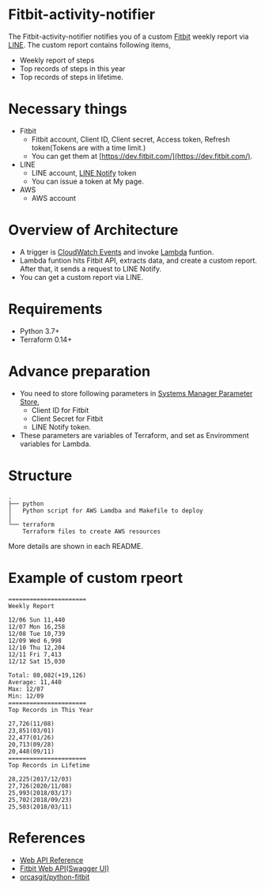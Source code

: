 # Fitbit-activity-notifier

The Fitbit-activity-notifier notifies you of a custom [Fitbit](https://www.fitbit.com/global/us/home) weekly report via [LINE](https://line.me/en/).
The custom report contains following items,
- Weekly report of steps
- Top records of steps in this year
- Top records of steps in lifetime.

# Necessary things
- Fitbit
    - Fitbit account, Client ID, Client secret, Access token, Refresh token(Tokens are with a time limit.)
    - You can get them at [https://dev.fitbit.com/](https://dev.fitbit.com/). 
- LINE 
    - LINE account, [LINE Notify](https://notify-bot.line.me/ja/) token
    - You can issue a token at My page.
- AWS
    - AWS account

# Overview of Architecture
- A trigger is [CloudWatch Events](https://docs.aws.amazon.com/AmazonCloudWatch/latest/events/WhatIsCloudWatchEvents.html) and invoke [Lambda](https://aws.amazon.com/lambda/?nc1=h_ls) funtion.
- Lambda funtion hits Fitbit API, extracts data, and create a custom report. After that, it sends a request to LINE Notify.
- You can get a custom report via LINE.

# Requirements
- Python 3.7+
- Terraform 0.14+

# Advance preparation
- You need to store following parameters in [Systems Manager Parameter Store](https://docs.aws.amazon.com/systems-manager/latest/userguide/systems-manager-parameter-store.html),
    - Client ID for Fitbit
    - Client Secret for Fitbit
    - LINE Notify token.
- These parameters are variables of Terraform, and set as Enviromment variables for Lambda.

# Structure
```
.
├── python
│   Python script for AWS Lamdba and Makefile to deploy
│
└── terraform
    Terraform files to create AWS resources
```

More details are shown in each README.

# Example of custom rpeort

```
======================
Weekly Report

12/06 Sun 11,440
12/07 Mon 16,258
12/08 Tue 10,739
12/09 Wed 6,998
12/10 Thu 12,204
12/11 Fri 7,413
12/12 Sat 15,030

Total: 80,082(+19,126)
Average: 11,440
Max: 12/07
Min: 12/09
======================
Top Records in This Year

27,726(11/08)
23,851(03/01)
22,477(01/26)
20,713(09/28)
20,448(09/11)
======================
Top Records in Lifetime

28,225(2017/12/03)
27,726(2020/11/08)
25,993(2018/03/17)
25,702(2018/09/23)
25,503(2018/03/11)
```

# References
- [Web API Reference](https://dev.fitbit.com/build/reference/web-api/)
- [Fitbit Web API(Swagger UI)](https://dev.fitbit.com/build/reference/web-api/explore/)
- [orcasgit/python-fitbit](https://github.com/orcasgit/python-fitbit)
